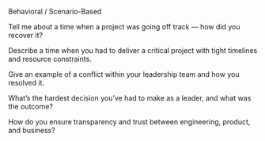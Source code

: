  Behavioral / Scenario-Based

Tell me about a time when a project was going off track — how did you recover it?

Describe a time when you had to deliver a critical project with tight timelines and resource constraints.

Give an example of a conflict within your leadership team and how you resolved it.

What’s the hardest decision you’ve had to make as a leader, and what was the outcome?

How do you ensure transparency and trust between engineering, product, and business?

